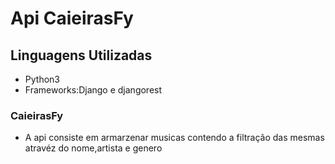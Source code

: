 
# Api CaieirasFy

## Linguagens Utilizadas
- Python3
- Frameworks:Django e djangorest

### CaieirasFy

- A api consiste em armarzenar musicas contendo a filtração das mesmas atravéz
do nome,artista e genero 